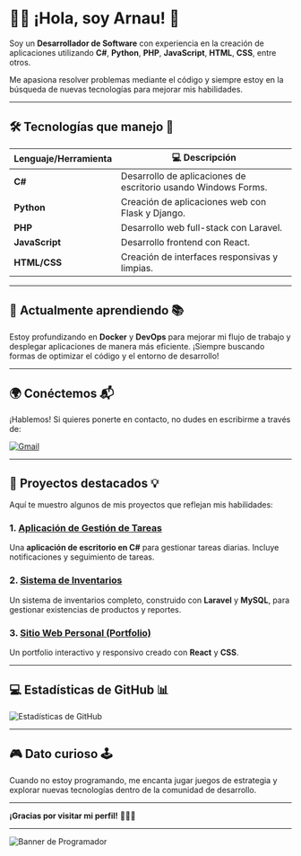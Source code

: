 # 👨‍💻 **¡Hola, soy Arnau!** 🚀

Soy un **Desarrollador de Software** con experiencia en la creación de aplicaciones utilizando **C#**, **Python**, **PHP**, **JavaScript**, **HTML**, **CSS**, entre otros.

Me apasiona resolver problemas mediante el código y siempre estoy en la búsqueda de nuevas tecnologías para mejorar mis habilidades.

---

## 🛠️ **Tecnologías que manejo** 🔧

| Lenguaje/Herramienta | 💻 Descripción                        |
| -------------------- | ------------------------------------- |
| **C#**               | Desarrollo de aplicaciones de escritorio usando Windows Forms. |
| **Python**           | Creación de aplicaciones web con Flask y Django. |
| **PHP**              | Desarrollo web full-stack con Laravel. |
| **JavaScript**       | Desarrollo frontend con React.       |
| **HTML/CSS**         | Creación de interfaces responsivas y limpias. |

---

## 🌱 **Actualmente aprendiendo** 📚

Estoy profundizando en **Docker** y **DevOps** para mejorar mi flujo de trabajo y desplegar aplicaciones de manera más eficiente. ¡Siempre buscando formas de optimizar el código y el entorno de desarrollo!

---

## 🌍 **Conéctemos** 📬

¡Hablemos! Si quieres ponerte en contacto, no dudes en escribirme a través de:

[![Gmail](https://upload.wikimedia.org/wikipedia/commons/6/63/Gmail_Logo_2023.png)](mailto:arnau@correo.com)

---

## 📂 **Proyectos destacados** 💡

Aquí te muestro algunos de mis proyectos que reflejan mis habilidades:

### 1. **[Aplicación de Gestión de Tareas](https://github.com/arnau/tareas-app)**
Una **aplicación de escritorio en C#** para gestionar tareas diarias. Incluye notificaciones y seguimiento de tareas.

### 2. **[Sistema de Inventarios](https://github.com/arnau/inventarios-laravel)**
Un sistema de inventarios completo, construido con **Laravel** y **MySQL**, para gestionar existencias de productos y reportes.

### 3. **[Sitio Web Personal (Portfolio)](https://github.com/arnau/portfolio)**
Un portfolio interactivo y responsivo creado con **React** y **CSS**.

---

## 💻 **Estadísticas de GitHub** 📊

![Estadísticas de GitHub](https://github-readme-stats.vercel.app/api?username=arnau&show_icons=true&count_private=true&hide_title=true&theme=radical)

---

## 🎮 **Dato curioso** 🕹️

Cuando no estoy programando, me encanta jugar juegos de estrategia y explorar nuevas tecnologías dentro de la comunidad de desarrollo.

---

**¡Gracias por visitar mi perfil!** 👨‍💻🚀

---

<!-- Banner de "Programador" -->
![Banner de Programador](https://img.shields.io/badge/Developer-Full_Stack-4c8bf5?style=for-the-badge&logo=appveyor)

